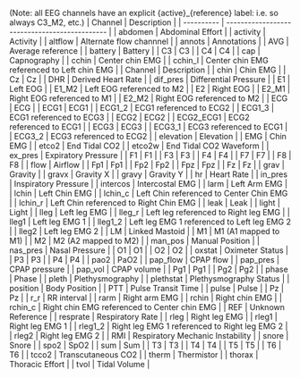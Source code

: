 (Note: all EEG channels have an explicit  {active}_{reference} label:  i.e. so always C3_M2, etc.)
| Channel    | Description                                   |
| ---------- | --------------------------------------------- |
| abdomen    | Abdominal Effort                              |
| activity   | Activity                                      |
| altflow    | Alternate flow channnel                       |
| annots     | Annotations                                   |
| AVG        | Average reference                             |
| battery    | Battery                                       |
| C3         | C3                                            |
| C4         | C4                                            |
| cap        | Capnography                                   |
| cchin      | Center chin EMG                               |
| cchin\_l   | Center chin EMG referenced to Left chin EMG   |
| Channel    | Description                                   |
| chin       | Chin EMG                                      |
| Cz         | Cz                                            |
| DHR        | Derived Heart Rate                            |
| dif\_pres  | Differential Pressure                         |
| E1         | Left EOG                                      |
| E1\_M2     | Left EOG referenced to M2                     |
| E2         | Right EOG                                     |
| E2\_M1     | Right EOG referenced to M1                    |
| E2\_M2     | Right EOG referenced to M2                    |
| ECG        | ECG                                           |
| ECG1       | ECG1                                          |
| ECG1\_2    | ECG1 referenced to ECG2                       |
| ECG1\_3    | ECG1 referenced to ECG3                       |
| ECG2       | ECG2                                          |
| ECG2\_ECG1 | ECG2 referenced to ECG1                       |
| ECG3       | ECG3                                          |
| ECG3\_1    | ECG3 referenced to ECG1                       |
| ECG3\_2    | ECG3 referenced to ECG2                       |
| elevation  | Elevation                                     |
| EMG        | Chin EMG                                      |
| etco2      | End Tidal CO2                                 |
| etco2w     | End Tidal CO2 Waveform                        |
| ex\_pres   | Expiratory Pressure                           |
| F1         | F1                                            |
| F3         | F3                                            |
| F4         | F4                                            |
| F7         | F7                                            |
| F8         | F8                                            |
| flow       | Airflow                                       |
| Fp1        | Fp1                                           |
| Fp2        | Fp2                                           |
| Fpz        | Fpz                                           |
| Fz         | Fz                                            |
| grav       | Gravity                                       |
| gravx      | Gravity X                                     |
| gravy      | Gravity Y                                     |
| hr         | Heart Rate                                    |
| in\_pres   | Inspiratory Pressure                          |
| intercos   | Intercostal EMG                               |
| larm       | Left Arm EMG                                  |
| lchin      | Left Chin EMG                                 |
| lchin\_c   | Left Chin referenced to Center Chin EMG       |
| lchin\_r   | Left Chin referenced to Right Chin EMG        |
| leak       | Leak                                          |
| light      | Light                                         |
| lleg       | Left leg EMG                                  |
| lleg\_r    | Left leg referenced to Right leg EMG          |
| lleg1      | Left leg EMG 1                                |
| lleg1\_2   | Left leg EMG 1 referenced to Left leg EMG 2   |
| lleg2      | Left leg EMG 2                                |
| LM         | Linked Mastoid                                |
| M1         | M1 (A1 mapped to M1)                          |
| M2         | M2 (A2 mapped to M2)                          |
| man\_pos   | Manual Position                               |
| nas\_pres  | Nasal Pressure                                |
| O1         | O1                                            |
| O2         | O2                                            |
| oxstat     | Oximeter Status                               |
| P3         | P3                                            |
| P4         | P4                                            |
| pao2       | PaO2                                          |
| pap\_flow  | CPAP flow                                     |
| pap\_pres  | CPAP pressure                                 |
| pap\_vol   | CPAP volume                                   |
| Pg1        | Pg1                                           |
| Pg2        | Pg2                                           |
| phase      | Phase                                         |
| pleth      | Plethysmography                               |
| plethstat  | Plethysmography Status                        |
| position   | Body Position                                 |
| PTT        | Pulse Transit Time                            |
| pulse      | Pulse                                         |
| Pz         | Pz                                            |
| r\_r       | RR interval                                   |
| rarm       | Right arm EMG                                 |
| rchin      | Right chin EMG                                |
| rchin\_c   | Right chin EMG referenced to Center chin EMG  |
| REF        | Unknown Reference                             |
| resprate   | Respiratory Rate                              |
| rleg       | Right leg EMG                                 |
| rleg1      | Right leg EMG 1                               |
| rleg1\_2   | Right leg EMG 1 referenced to Right leg EMG 2 |
| rleg2      | Right leg EMG 2                               |
| RMI        | Respiratory Mechanic Instability              |
| snore      | Snore                                         |
| spo2       | SpO2                                          |
| sum        | Sum                                           |
| T3         | T3                                            |
| T4         | T4                                            |
| T5         | T5                                            |
| T6         | T6                                            |
| tcco2      | Transcutaneous CO2                            |
| therm      | Thermistor                                    |
| thorax     | Thoracic Effort                               |
| tvol       | Tidal Volume                                  |

